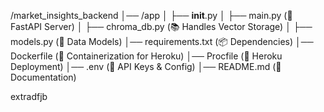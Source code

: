 /market_insights_backend
│── /app
│   ├── __init__.py
│   ├── main.py  (🚀 FastAPI Server)
│   ├── chroma_db.py  (📚 Handles Vector Storage)
│   ├── models.py  (📌 Data Models)
│── requirements.txt  (📦 Dependencies)
│── Dockerfile (🐳 Containerization for Heroku)
│── Procfile  (🔧 Heroku Deployment)
│── .env  (🔐 API Keys & Config)
│── README.md  (📖 Documentation)

extradfjb

